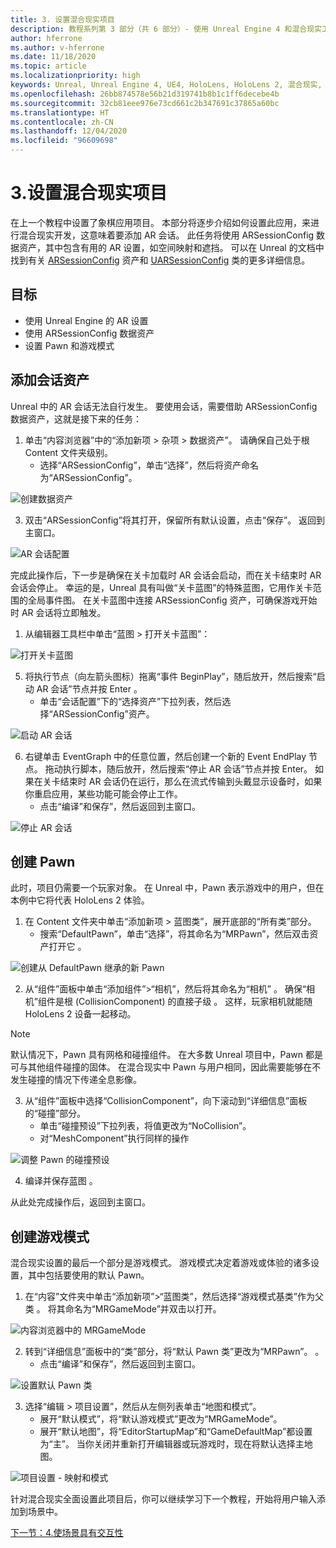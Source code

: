 ```yaml
---
title: 3. 设置混合现实项目
description: 教程系列第 3 部分（共 6 部分）- 使用 Unreal Engine 4 和混合现实工具包 UX Tools 插件构建一款象棋应用
author: hferrone
ms.author: v-hferrone
ms.date: 11/18/2020
ms.topic: article
ms.localizationpriority: high
keywords: Unreal, Unreal Engine 4, UE4, HoloLens, HoloLens 2, 混合现实, 教程, 入门, mrtk, uxt, UX Tools, 文档, 混合现实头戴显示设备, windows 混合现实头戴显示设备, 虚拟现实头戴显示设备
ms.openlocfilehash: 26bb874578e56b21d319741b8b1c1ff6decebe4b
ms.sourcegitcommit: 32cb81eee976e73cd661c2b347691c37865a60bc
ms.translationtype: HT
ms.contentlocale: zh-CN
ms.lasthandoff: 12/04/2020
ms.locfileid: "96609698"
---
```

# <a name="3-setting-up-your-project-for-mixed-reality"></a>3.设置混合现实项目

在上一个教程中设置了象棋应用项目。 本部分将逐步介绍如何设置此应用，来进行混合现实开发，这意味着要添加 AR 会话。 此任务将使用 ARSessionConfig 数据资产，其中包含有用的 AR 设置，如空间映射和遮挡。 可以在 Unreal 的文档中找到有关 [ARSessionConfig](https://docs.unrealengine.com/en-US/PythonAPI/class/ARSessionConfig.html) 资产和 [UARSessionConfig](https://docs.unrealengine.com/en-US/API/Runtime/AugmentedReality/UARSessionConfig/index.html) 类的更多详细信息。

## <a name="objectives"></a>目标

* 使用 Unreal Engine 的 AR 设置
* 使用 ARSessionConfig 数据资产
* 设置 Pawn 和游戏模式

## <a name="adding-the-session-asset"></a>添加会话资产

Unreal 中的 AR 会话无法自行发生。 要使用会话，需要借助 ARSessionConfig 数据资产，这就是接下来的任务：

1. 单击“内容浏览器”中的“添加新项 > 杂项 > 数据资产”。  请确保自己处于根 Content 文件夹级别。
    * 选择“ARSessionConfig”，单击“选择”，然后将资产命名为“ARSessionConfig”。  

![创建数据资产](images/unreal-uxt/3-createasset.PNG)

3. 双击“ARSessionConfig”将其打开，保留所有默认设置，点击“保存”。  返回到主窗口。

![AR 会话配置](images/unreal-uxt/3-arsessionconfig.PNG)

完成此操作后，下一步是确保在关卡加载时 AR 会话会启动，而在关卡结束时 AR 会话会停止。 幸运的是，Unreal 具有叫做“关卡蓝图”的特殊蓝图，它用作关卡范围的全局事件图。 在关卡蓝图中连接 ARSessionConfig 资产，可确保游戏开始时 AR 会话将立即触发。

1. 从编辑器工具栏中单击“蓝图 > 打开关卡蓝图”：

![打开关卡蓝图](images/unreal-uxt/3-level-blueprint.PNG)

5. 将执行节点（向左箭头图标）拖离“事件 BeginPlay”，随后放开，然后搜索“启动 AR 会话”节点并按 Enter 。  
    * 单击“会话配置”下的“选择资产”下拉列表，然后选择“ARSessionConfig”资产。  

![启动 AR 会话](images/unreal-uxt/3-start-ar-session.PNG)

6. 右键单击 EventGraph 中的任意位置，然后创建一个新的 Event EndPlay 节点。 拖动执行脚本，随后放开，然后搜索“停止 AR 会话”节点并按 Enter。 如果在关卡结束时 AR 会话仍在运行，那么在流式传输到头戴显示设备时，如果你重启应用，某些功能可能会停止工作。
    * 点击“编译”和保存”，然后返回到主窗口。

![停止 AR 会话](images/unreal-uxt/3-stoparsession.PNG)

## <a name="create-a-pawn"></a>创建 Pawn

此时，项目仍需要一个玩家对象。 在 Unreal 中，Pawn 表示游戏中的用户，但在本例中它将代表 HoloLens 2 体验。

1. 在 Content 文件夹中单击“添加新项 > 蓝图类”，展开底部的“所有类”部分。  
    * 搜索“DefaultPawn”，单击“选择”，将其命名为“MRPawn”，然后双击资产打开它  。

![创建从 DefaultPawn 继承的新 Pawn](images/unreal-uxt/3-defaultpawn.PNG)

2. 从“组件”面板中单击“添加组件”>“相机”，然后将其命名为“相机”  。 确保“相机”组件是根 (CollisionComponent) 的直接子级 。 这样，玩家相机就能随 HoloLens 2 设备一起移动。

> [!NOTE]
> 默认情况下，Pawn 具有网格和碰撞组件。 在大多数 Unreal 项目中，Pawn 都是可与其他组件碰撞的固体。 在混合现实中 Pawn 与用户相同，因此需要能够在不发生碰撞的情况下传递全息影像。

3. 从“组件”面板中选择“CollisionComponent”，向下滚动到“详细信息”面板的“碰撞”部分。   
    * 单击“碰撞预设”下拉列表，将值更改为“NoCollision”。 
    * 对“MeshComponent”执行同样的操作

![调整 Pawn 的碰撞预设](images/unreal-uxt/3-nocollision.PNG)

4. 编译并保存蓝图 。

从此处完成操作后，返回到主窗口。

## <a name="create-a-game-mode"></a>创建游戏模式

混合现实设置的最后一个部分是游戏模式。 游戏模式决定着游戏或体验的诸多设置，其中包括要使用的默认 Pawn。

1.  在“内容”文件夹中单击“添加新项”>“蓝图类”，然后选择“游戏模式基类”作为父类  。 将其命名为“MRGameMode”并双击以打开。

![内容浏览器中的 MRGameMode](images/unreal-uxt/3-gamemode.PNG)

2.  转到“详细信息”面板中的“类”部分，将“默认 Pawn 类”更改为“MRPawn”。   。
    * 点击“编译”和保存”，然后返回到主窗口。

![设置默认 Pawn 类](images/unreal-uxt/3-setpawn.PNG)

3.  选择“编辑 > 项目设置”，然后从左侧列表单击“地图和模式”。 
    * 展开“默认模式”，将“默认游戏模式”更改为“MRGameMode”。  
    * 展开“默认地图”，将“EditorStartupMap”和“GameDefaultMap”都设置为“主”。    当你关闭并重新打开编辑器或玩游戏时，现在将默认选择主地图。

![项目设置 - 映射和模式](images/unreal-uxt/3-mapsandmodes.PNG)

针对混合现实全面设置此项目后，你可以继续学习下一个教程，开始将用户输入添加到场景中。

[下一节：4.使场景具有交互性](unreal-uxt-ch4.md)
